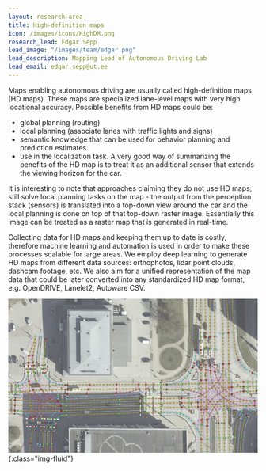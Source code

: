 ```yaml
---
layout: research-area
title: High-definition maps
icon: /images/icons/HighDM.png
research_lead: Edgar Sepp 
lead_image: "/images/team/edgar.png"
lead_description: Mapping Lead of Autonomous Driving Lab 
lead_email: edgar.sepp@ut.ee
---
```


Maps enabling autonomous driving are usually called high-definition maps (HD maps). These maps are specialized
lane-level maps with very high locational accuracy. Possible benefits from HD maps could be:

* global planning (routing)
* local planning (associate lanes with traffic lights and signs)
* semantic knowledge that can be used for behavior planning and prediction estimates
* use in the localization task. A very good way of summarizing the benefits of the HD map is to treat it as an
  additional sensor that extends the viewing horizon for the car.

It is interesting to note that approaches claiming they do not use HD maps, still solve local planning tasks on the map - 
the output from the perception stack (sensors) is translated into a top-down view around the car and the local planning
is done on top of that top-down raster image. Essentially this image can be treated as a raster map that is generated in
real-time.

Collecting data for HD maps and keeping them up to date is costly, therefore machine learning and automation is used in
order to make these processes scalable for large areas. We employ deep learning to generate HD maps from different data
sources: orthophotos, lidar point clouds, dashcam footage, etc. We also aim for a unified representation of the map data
that could be later converted into any standardized HD map format, e.g. OpenDRIVE, Lanelet2, Autoware CSV.

![High-definition map](/images/research/hd_map.jpg){:class="img-fluid"}

